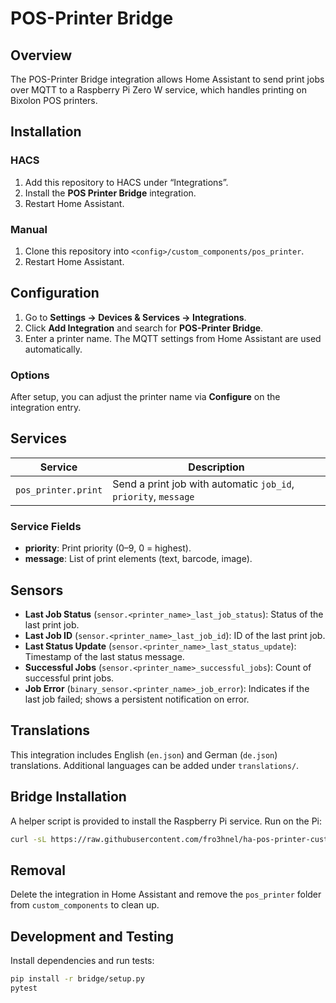 # POS-Printer Bridge

## Overview
The POS-Printer Bridge integration allows Home Assistant to send print jobs over MQTT to a Raspberry Pi Zero W service, which handles printing on Bixolon POS printers.

## Installation

### HACS
1. Add this repository to HACS under “Integrations”.
2. Install the **POS Printer Bridge** integration.
3. Restart Home Assistant.

### Manual
1. Clone this repository into `<config>/custom_components/pos_printer`.
2. Restart Home Assistant.

## Configuration

1. Go to **Settings → Devices & Services → Integrations**.
2. Click **Add Integration** and search for **POS-Printer Bridge**.
3. Enter a printer name. The MQTT settings from Home Assistant are used automatically.

### Options
After setup, you can adjust the printer name via **Configure** on the integration entry.

## Services

| Service              | Description                                           |
|----------------------|-------------------------------------------------------|
| `pos_printer.print`  | Send a print job with automatic `job_id`, `priority`, `message` |

### Service Fields
- **priority**: Print priority (0–9, 0 = highest).
- **message**: List of print elements (text, barcode, image).

## Sensors

- **Last Job Status** (`sensor.<printer_name>_last_job_status`): Status of the last print job.  
- **Last Job ID** (`sensor.<printer_name>_last_job_id`): ID of the last print job.  
- **Last Status Update** (`sensor.<printer_name>_last_status_update`): Timestamp of the last status message.  
- **Successful Jobs** (`sensor.<printer_name>_successful_jobs`): Count of successful print jobs.  
- **Job Error** (`binary_sensor.<printer_name>_job_error`): Indicates if the last job failed; shows a persistent notification on error.

## Translations
This integration includes English (`en.json`) and German (`de.json`) translations.
Additional languages can be added under `translations/`.

## Bridge Installation
A helper script is provided to install the Raspberry Pi service. Run on the Pi:
```bash
curl -sL https://raw.githubusercontent.com/fro3hnel/ha-pos-printer-custom-component/main/bridge/install.sh | bash
```

## Removal
Delete the integration in Home Assistant and remove the `pos_printer` folder from
`custom_components` to clean up.

## Development and Testing
Install dependencies and run tests:
```bash
pip install -r bridge/setup.py
pytest
```

